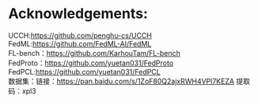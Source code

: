 # Acknowledgements:<br />
UCCH:https://github.com/penghu-cs/UCCH <br />
FedML:https://github.com/FedML-AI/FedML <br />
FL-bench：https://github.com/KarhouTam/FL-bench<br />
FedProto：https://github.com/yuetan031/FedProto<br />
FedPCL:https://github.com/yuetan031/FedPCL<br />
数据集：链接：https://pan.baidu.com/s/1ZoF80Q2ajxRWH4VPl7KEZA   提取码：xpl3
